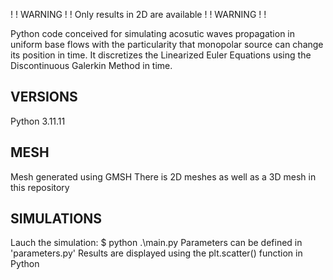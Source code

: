 ! ! WARNING ! !                 Only results in 2D are available               ! ! WARNING ! ! 

Python code conceived for simulating acosutic waves propagation in uniform base flows with the particularity that monopolar source can change its position in time.
It discretizes the Linearized Euler Equations using the Discontinuous Galerkin Method in time.

VERSIONS
-------------------------
Python 3.11.11


MESH
-------------------------
Mesh generated using GMSH
There is 2D meshes as well as a 3D mesh in this repository


SIMULATIONS
-------------------------
Lauch the simulation: $ python .\main.py
Parameters can be defined in 'parameters.py'
Results are displayed using the plt.scatter() function in Python
